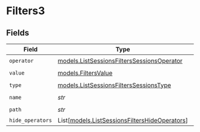 # Filters3


## Fields

| Field                                                                                          | Type                                                                                           | Required                                                                                       | Description                                                                                    |
| ---------------------------------------------------------------------------------------------- | ---------------------------------------------------------------------------------------------- | ---------------------------------------------------------------------------------------------- | ---------------------------------------------------------------------------------------------- |
| `operator`                                                                                     | [models.ListSessionsFiltersSessionsOperator](../models/listsessionsfilterssessionsoperator.md) | :heavy_check_mark:                                                                             | N/A                                                                                            |
| `value`                                                                                        | [models.FiltersValue](../models/filtersvalue.md)                                               | :heavy_check_mark:                                                                             | N/A                                                                                            |
| `type`                                                                                         | [models.ListSessionsFiltersSessionsType](../models/listsessionsfilterssessionstype.md)         | :heavy_check_mark:                                                                             | N/A                                                                                            |
| `name`                                                                                         | *str*                                                                                          | :heavy_check_mark:                                                                             | N/A                                                                                            |
| `path`                                                                                         | *str*                                                                                          | :heavy_check_mark:                                                                             | N/A                                                                                            |
| `hide_operators`                                                                               | List[[models.ListSessionsFiltersHideOperators](../models/listsessionsfiltershideoperators.md)] | :heavy_minus_sign:                                                                             | N/A                                                                                            |